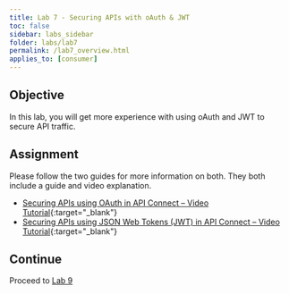 ```yaml
---
title: Lab 7 - Securing APIs with oAuth & JWT
toc: false
sidebar: labs_sidebar
folder: labs/lab7
permalink: /lab7_overview.html
applies_to: [consumer]
---
```


## Objective

In this lab, you will get more experience with using oAuth and JWT to secure API traffic.  

## Assignment

Please follow the two guides for more information on both.  They both include a guide and video explanation.

+ [Securing APIs using OAuth in API Connect – Video Tutorial](https://developer.ibm.com/apiconnect/2017/04/11/securing-apis-using-oauth-in-apiconnect/){:target="_blank"}
+ [Securing APIs using JSON Web Tokens (JWT) in API Connect – Video Tutorial](https://developer.ibm.com/apiconnect/2016/08/16/securing-apis-using-json-web-tokens-jwt-in-api-connect-video-tutorial/){:target="_blank"}


## Continue
Proceed to [Lab 9](lab9_overview.html) 
